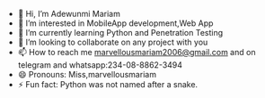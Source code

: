 - 👋 Hi, I’m Adewunmi Mariam
- 👀 I’m interested in MobileApp development,Web App
- 🌱 I’m currently learning Python and Penetration Testing
- 💞️ I’m looking to collaborate on any project with you
- 📫 How to reach me marvellousmariam2006@gmail.com and on telegram and whatsapp:234-08-8862-3494
- 😄 Pronouns: Miss,marvellousmariam
- ⚡ Fun fact: Python was not named after a snake.

<!---
marvellousmariam/marvellousmariam is a ✨ special ✨ repository because its `README.md` (this file) appears on your GitHub profile.
You can click the Preview link to take a look at your changes.
--->
